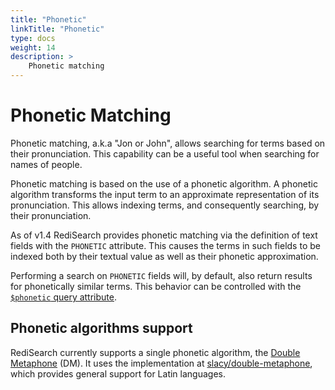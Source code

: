 ```yaml
---
title: "Phonetic"
linkTitle: "Phonetic"
type: docs
weight: 14
description: >
    Phonetic matching
---
```


# Phonetic Matching

Phonetic matching, a.k.a "Jon or John", allows searching for terms based on their pronunciation. This capability can be a useful tool when searching for names of people.

Phonetic matching is based on the use of a phonetic algorithm. A phonetic algorithm transforms the input term to an approximate representation of its pronunciation. This allows indexing terms, and consequently searching, by their pronunciation.

As of v1.4 RediSearch provides phonetic matching via the definition of text fields with the `PHONETIC` attribute. This causes the terms in such fields to be indexed both by their textual value as well as their phonetic approximation.

Performing a search on `PHONETIC` fields will, by default, also return results for phonetically similar terms. This behavior can be controlled with the [`$phonetic` query attribute](Query_Syntax.md#query_attributes).

## Phonetic algorithms support

RediSearch currently supports a single phonetic algorithm, the [Double Metaphone](https://en.wikipedia.org/wiki/Metaphone#Double_Metaphone) (DM). It uses the implementation at [slacy/double-metaphone](https://github.com/slacy/double-metaphone), which provides general support for Latin languages.
